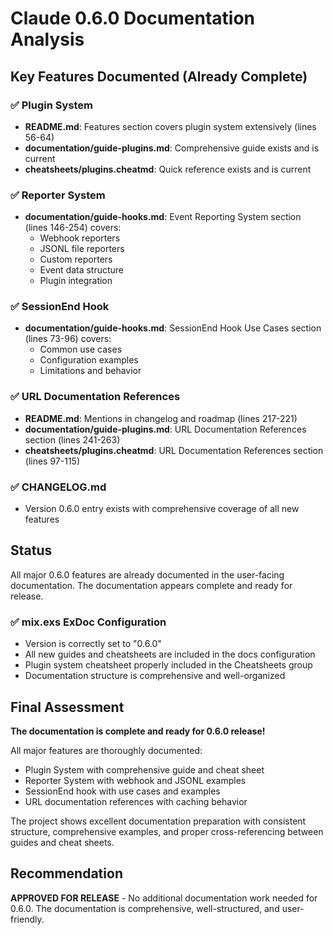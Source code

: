 # Claude 0.6.0 Documentation Analysis

## Key Features Documented (Already Complete)

### ✅ Plugin System
- **README.md**: Features section covers plugin system extensively (lines 56-64)
- **documentation/guide-plugins.md**: Comprehensive guide exists and is current
- **cheatsheets/plugins.cheatmd**: Quick reference exists and is current

### ✅ Reporter System  
- **documentation/guide-hooks.md**: Event Reporting System section (lines 146-254) covers:
  - Webhook reporters
  - JSONL file reporters  
  - Custom reporters
  - Event data structure
  - Plugin integration

### ✅ SessionEnd Hook
- **documentation/guide-hooks.md**: SessionEnd Hook Use Cases section (lines 73-96) covers:
  - Common use cases
  - Configuration examples
  - Limitations and behavior

### ✅ URL Documentation References
- **README.md**: Mentions in changelog and roadmap (lines 217-221)
- **documentation/guide-plugins.md**: URL Documentation References section (lines 241-263)
- **cheatsheets/plugins.cheatmd**: URL Documentation References section (lines 97-115)

### ✅ CHANGELOG.md
- Version 0.6.0 entry exists with comprehensive coverage of all new features

## Status

All major 0.6.0 features are already documented in the user-facing documentation. The documentation appears complete and ready for release.

### ✅ mix.exs ExDoc Configuration
- Version is correctly set to "0.6.0" 
- All new guides and cheatsheets are included in the docs configuration
- Plugin system cheatsheet properly included in the Cheatsheets group
- Documentation structure is comprehensive and well-organized

## Final Assessment

**The documentation is complete and ready for 0.6.0 release!** 

All major features are thoroughly documented:
- Plugin System with comprehensive guide and cheat sheet
- Reporter System with webhook and JSONL examples  
- SessionEnd hook with use cases and examples
- URL documentation references with caching behavior

The project shows excellent documentation preparation with consistent structure, comprehensive examples, and proper cross-referencing between guides and cheat sheets.

## Recommendation

**APPROVED FOR RELEASE** - No additional documentation work needed for 0.6.0. The documentation is comprehensive, well-structured, and user-friendly.